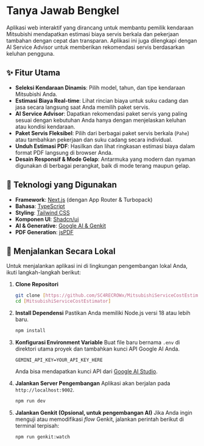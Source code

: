 # Tanya Jawab Bengkel

Aplikasi web interaktif yang dirancang untuk membantu pemilik kendaraan Mitsubishi mendapatkan estimasi biaya servis berkala dan pekerjaan tambahan dengan cepat dan transparan. Aplikasi ini juga dilengkapi dengan AI Service Advisor untuk memberikan rekomendasi servis berdasarkan keluhan pengguna.

## ✨ Fitur Utama

- **Seleksi Kendaraan Dinamis**: Pilih model, tahun, dan tipe kendaraan Mitsubishi Anda.
- **Estimasi Biaya Real-time**: Lihat rincian biaya untuk suku cadang dan jasa secara langsung saat Anda memilih paket servis.
- **AI Service Advisor**: Dapatkan rekomendasi paket servis yang paling sesuai dengan kebutuhan Anda hanya dengan menjelaskan keluhan atau kondisi kendaraan.
- **Paket Servis Fleksibel**: Pilih dari berbagai paket servis berkala (`Pahe`) atau tambahkan pekerjaan dan suku cadang secara individual.
- **Unduh Estimasi PDF**: Hasilkan dan lihat ringkasan estimasi biaya dalam format PDF langsung di browser Anda.
- **Desain Responsif & Mode Gelap**: Antarmuka yang modern dan nyaman digunakan di berbagai perangkat, baik di mode terang maupun gelap.

## 🚀 Teknologi yang Digunakan

- **Framework**: [Next.js](https://nextjs.org/) (dengan App Router & Turbopack)
- **Bahasa**: [TypeScript](https://www.typescriptlang.org/)
- **Styling**: [Tailwind CSS](https://tailwindcss.com/)
- **Komponen UI**: [Shadcn/ui](https://ui.shadcn.com/)
- **AI & Generative**: [Google AI & Genkit](https://firebase.google.com/docs/genkit)
- **PDF Generation**: [jsPDF](https://github.com/parallax/jsPDF)

## 🔧 Menjalankan Secara Lokal

Untuk menjalankan aplikasi ini di lingkungan pengembangan lokal Anda, ikuti langkah-langkah berikut:

1.  **Clone Repositori**
    ```bash
    git clone [https://github.com/SC4RECROWx/MitsubishiServiceCostEstimator.git]
    cd [MitsubishiServiceCostEstimator]
    ```

2.  **Install Dependensi**
    Pastikan Anda memiliki Node.js versi 18 atau lebih baru.
    ```bash
    npm install
    ```

3.  **Konfigurasi Environment Variable**
    Buat file baru bernama `.env` di direktori utama proyek dan tambahkan kunci API Google AI Anda.
    ```
    GEMINI_API_KEY=YOUR_API_KEY_HERE
    ```
    Anda bisa mendapatkan kunci API dari [Google AI Studio](https://aistudio.google.com/app/apikey).

4.  **Jalankan Server Pengembangan**
    Aplikasi akan berjalan pada `http://localhost:9002`.
    ```bash
    npm run dev
    ```

5.  **Jalankan Genkit (Opsional, untuk pengembangan AI)**
    Jika Anda ingin menguji atau memodifikasi *flow* Genkit, jalankan perintah berikut di terminal terpisah:
    ```bash
    npm run genkit:watch
    ```
